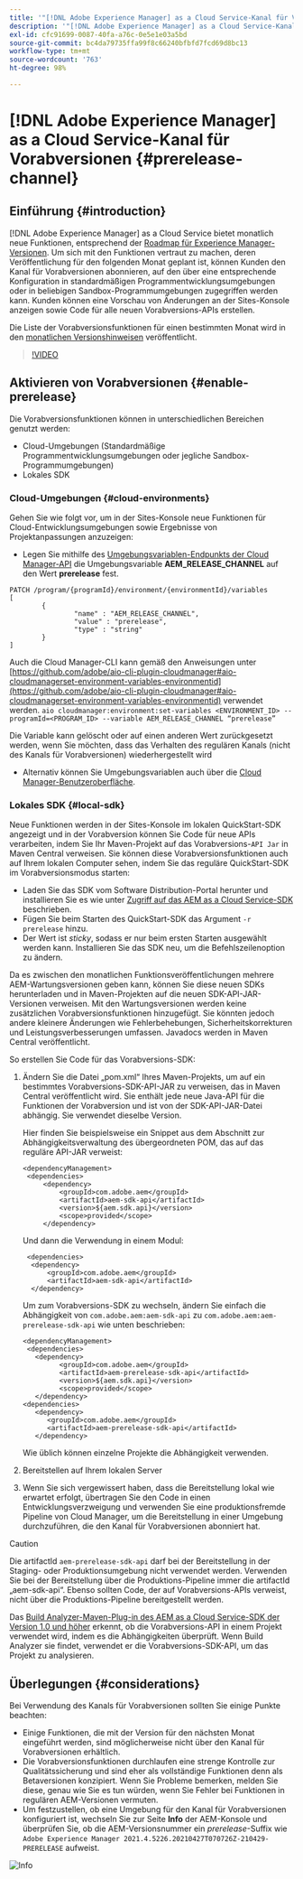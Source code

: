 ```yaml
---
title: '"[!DNL Adobe Experience Manager] as a Cloud Service-Kanal für Vorabversionen"'
description: '"[!DNL Adobe Experience Manager] as a Cloud Service-Kanal für Vorabversionen"'
exl-id: cfc91699-0087-40fa-a76c-0e5e1e03a5bd
source-git-commit: bc4da79735ffa99f8c66240bfbfd7fcd69d8bc13
workflow-type: tm+mt
source-wordcount: '763'
ht-degree: 98%

---
```


# [!DNL Adobe Experience Manager] as a Cloud Service-Kanal für Vorabversionen {#prerelease-channel}


## Einführung {#introduction}

[!DNL Adobe Experience Manager] as a Cloud Service bietet monatlich neue Funktionen, entsprechend der [Roadmap für Experience Manager-Versionen](https://experienceleague.adobe.com/docs/experience-manager-release-information/aem-release-updates/update-releases-roadmap.html?lang=de#aem-as-cloud-service). Um sich mit den Funktionen vertraut zu machen, deren Veröffentlichung für den folgenden Monat geplant ist, können Kunden den Kanal für Vorabversionen abonnieren, auf den über eine entsprechende Konfiguration in standardmäßigen Programmentwicklungsumgebungen oder in beliebigen Sandbox-Programmumgebungen zugegriffen werden kann. Kunden können eine Vorschau von Änderungen an der Sites-Konsole anzeigen sowie Code für alle neuen Vorabversions-APIs erstellen.

Die Liste der Vorabversionsfunktionen für einen bestimmten Monat wird in den [monatlichen Versionshinweisen](/help/release-notes/release-notes-cloud/release-notes-current.md) veröffentlicht.

>[!VIDEO](/help/release-notes/assets/prerelease-overview.mp4)

## Aktivieren von Vorabversionen {#enable-prerelease}

Die Vorabversionsfunktionen können in unterschiedlichen Bereichen genutzt werden:

* Cloud-Umgebungen (Standardmäßige Programmentwicklungsumgebungen oder jegliche Sandbox-Programmumgebungen)
* Lokales SDK

### Cloud-Umgebungen {#cloud-environments}

Gehen Sie wie folgt vor, um in der Sites-Konsole neue Funktionen für Cloud-Entwicklungsumgebungen sowie Ergebnisse von Projektanpassungen anzuzeigen:

* Legen Sie mithilfe des [Umgebungsvariablen-Endpunkts der Cloud Manager-API](https://www.adobe.io/apis/experiencecloud/cloud-manager/api-reference.html#/Variables/patchEnvironmentVariables) die Umgebungsvariable **AEM_RELEASE_CHANNEL** auf den Wert **prerelease** fest.

```
PATCH /program/{programId}/environment/{environmentId}/variables
[
        {
                "name" : "AEM_RELEASE_CHANNEL",
                "value" : "prerelease",
                "type" : "string"
        }
]
```

Auch die Cloud Manager-CLI kann gemäß den Anweisungen unter [https://github.com/adobe/aio-cli-plugin-cloudmanager#aio-cloudmanagerset-environment-variables-environmentid](https://github.com/adobe/aio-cli-plugin-cloudmanager#aio-cloudmanagerset-environment-variables-environmentid) verwendet werden.
```aio cloudmanager:environment:set-variables <ENVIRONMENT_ID> --programId=<PROGRAM_ID> --variable AEM_RELEASE_CHANNEL “prerelease”```


Die Variable kann gelöscht oder auf einen anderen Wert zurückgesetzt werden, wenn Sie möchten, dass das Verhalten des regulären Kanals (nicht des Kanals für Vorabversionen) wiederhergestellt wird

* Alternativ können Sie Umgebungsvariablen auch über die [Cloud Manager-Benutzeroberfläche](/help/implementing/cloud-manager/environment-variables.md).

### Lokales SDK {#local-sdk}

Neue Funktionen werden in der Sites-Konsole im lokalen QuickStart-SDK angezeigt und in der Vorabversion können Sie Code für neue APIs verarbeiten, indem Sie Ihr Maven-Projekt auf das Vorabversions-`API Jar` in Maven Central verweisen. Sie können diese Vorabversionsfunktionen auch auf Ihrem lokalen Computer sehen, indem Sie das reguläre QuickStart-SDK im Vorabversionsmodus starten:

* Laden Sie das SDK vom Software Distribution-Portal herunter und installieren Sie es wie unter [Zugriff auf das AEM as a Cloud Service-SDK](/help/implementing/developing/introduction/aem-as-a-cloud-service-sdk.md) beschrieben.
* Fügen Sie beim Starten des QuickStart-SDK das Argument `-r prerelease` hinzu.
* Der Wert ist *sticky*, sodass er nur beim ersten Starten ausgewählt werden kann. Installieren Sie das SDK neu, um die Befehlszeilenoption zu ändern.

Da es zwischen den monatlichen Funktionsveröffentlichungen mehrere AEM-Wartungsversionen geben kann, können Sie diese neuen SDKs herunterladen und in Maven-Projekten auf die neuen SDK-API-JAR-Versionen verweisen. Mit den Wartungsversionen werden keine zusätzlichen Vorabversionsfunktionen hinzugefügt. Sie könnten jedoch andere kleinere Änderungen wie Fehlerbehebungen, Sicherheitskorrekturen und Leistungsverbesserungen umfassen.
Javadocs werden in Maven Central veröffentlicht.

So erstellen Sie Code für das Vorabversions-SDK:

1. Ändern Sie die Datei „pom.xml“ Ihres Maven-Projekts, um auf ein bestimmtes Vorabversions-SDK-API-JAR zu verweisen, das in Maven Central veröffentlicht wird. Sie enthält jede neue Java-API für die Funktionen der Vorabversion und ist von der SDK-API-JAR-Datei abhängig. Sie verwendet dieselbe Version.

   Hier finden Sie beispielsweise ein Snippet aus dem Abschnitt zur Abhängigkeitsverwaltung des übergeordneten POM, das auf das reguläre API-JAR verweist:

   ```
   <dependencyManagement>
    <dependencies>
        <dependency>
            <groupId>com.adobe.aem</groupId>
            <artifactId>aem-sdk-api</artifactId>
            <version>${aem.sdk.api}</version>
            <scope>provided</scope>
        </dependency>
   ```

   Und dann die Verwendung in einem Modul:

   ```
    <dependencies>
     <dependency>
         <groupId>com.adobe.aem</groupId>
         <artifactId>aem-sdk-api</artifactId>
     </dependency>
   ```

   Um zum Vorabversions-SDK zu wechseln, ändern Sie einfach die Abhängigkeit von `com.adobe.aem:aem-sdk-api` zu `com.adobe.aem:aem-prerelease-sdk-api` wie unten beschrieben:

   ```
   <dependencyManagement>
    <dependencies>
      <dependency>
            <groupId>com.adobe.aem</groupId>
            <artifactId>aem-prerelease-sdk-api</artifactId>
            <version>${aem.sdk.api}</version>
            <scope>provided</scope>
      </dependency>
   <dependencies>
      <dependency>
         <groupId>com.adobe.aem</groupId>
         <artifactId>aem-prerelease-sdk-api</artifactId>
      </dependency>
   ```

   Wie üblich können einzelne Projekte die Abhängigkeit verwenden.

1. Bereitstellen auf Ihrem lokalen Server
1. Wenn Sie sich vergewissert haben, dass die Bereitstellung lokal wie erwartet erfolgt, übertragen Sie den Code in einen Entwicklungsverzweigung und verwenden Sie eine produktionsfremde Pipeline von Cloud Manager, um die Bereitstellung in einer Umgebung durchzuführen, die den Kanal für Vorabversionen abonniert hat.

>[!CAUTION]
> 
> Die artifactId `aem-prerelease-sdk-api` darf bei der Bereitstellung in der Staging- oder Produktionsumgebung nicht verwendet werden. Verwenden Sie bei der Bereitstellung über die Produktions-Pipeline immer die artifactId „aem-sdk-api“. Ebenso sollten Code, der auf Vorabversions-APIs verweist, nicht über die Produktions-Pipeline bereitgestellt werden.

Das [Build Analyzer-Maven-Plug-in des AEM as a Cloud Service-SDK der Version 1.0 und höher](https://experienceleague.adobe.com/docs/experience-manager-core-components/using/developing/archetype/build-analyzer-maven-plugin.html?lang=de#developing) erkennt, ob die Vorabversions-API in einem Projekt verwendet wird, indem es die Abhängigkeiten überprüft. Wenn Build Analyzer sie findet, verwendet er die Vorabversions-SDK-API, um das Projekt zu analysieren.

## Überlegungen {#considerations}

Bei Verwendung des Kanals für Vorabversionen sollten Sie einige Punkte beachten:

* Einige Funktionen, die mit der Version für den nächsten Monat eingeführt werden, sind möglicherweise nicht über den Kanal für Vorabversionen erhältlich.
* Die Vorabversionsfunktionen durchlaufen eine strenge Kontrolle zur Qualitätssicherung und sind eher als vollständige Funktionen denn als Betaversionen konzipiert. Wenn Sie Probleme bemerken, melden Sie diese, genau wie Sie es tun würden, wenn Sie Fehler bei Funktionen in regulären AEM-Versionen vermuten.
* Um festzustellen, ob eine Umgebung für den Kanal für Vorabversionen konfiguriert ist, wechseln Sie zur Seite **Info** der AEM-Konsole und überprüfen Sie, ob die AEM-Versionsnummer ein *prerelease*-Suffix wie ```Adobe Experience Manager 2021.4.5226.20210427T070726Z-210429-PRERELEASE``` aufweist.

![Info](/help/release-notes/assets/about.png)
